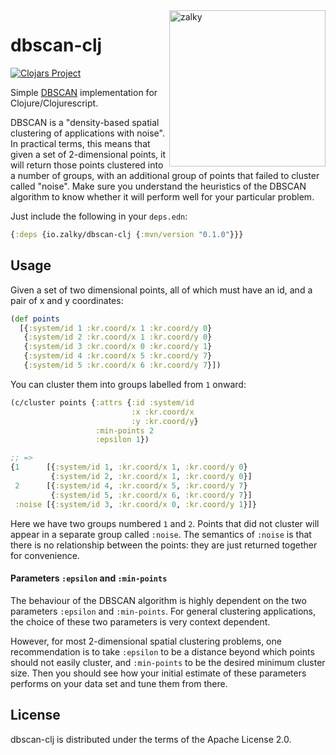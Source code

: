 <img src="https://i.imgur.com/GH71uSi.png" title="zalky" align="right" width="250"/>

# dbscan-clj

[![Clojars Project](https://img.shields.io/clojars/v/io.zalky/dbscan-clj?labelColor=blue&color=green&style=flat-square&logo=clojure&logoColor=fff)](https://clojars.org/io.zalky/dbscan-clj)

Simple [DBSCAN](https://en.wikipedia.org/wiki/DBSCAN) implementation
for Clojure/Clojurescript.

DBSCAN is a "density-based spatial clustering of applications with
noise". In practical terms, this means that given a set of
2-dimensional points, it will return those points clustered into a
number of groups, with an additional group of points that failed to
cluster called "noise". Make sure you understand the heuristics of the
DBSCAN algorithm to know whether it will perform well for your
particular problem.

Just include the following in your `deps.edn`:

```clj
{:deps {io.zalky/dbscan-clj {:mvn/version "0.1.0"}}}
```

## Usage

Given a set of two dimensional points, all of which must have an id,
and a pair of x and y coordinates:

```clj
(def points
  [{:system/id 1 :kr.coord/x 1 :kr.coord/y 0}
   {:system/id 2 :kr.coord/x 1 :kr.coord/y 0}
   {:system/id 3 :kr.coord/x 0 :kr.coord/y 1}
   {:system/id 4 :kr.coord/x 5 :kr.coord/y 7}
   {:system/id 5 :kr.coord/x 6 :kr.coord/y 7}])
```

You can cluster them into groups labelled from `1` onward:

```clj
(c/cluster points {:attrs {:id :system/id
                           :x :kr.coord/x
                           :y :kr.coord/y}
                   :min-points 2
                   :epsilon 1})

;; => 
{1      [{:system/id 1, :kr.coord/x 1, :kr.coord/y 0}
         {:system/id 2, :kr.coord/x 1, :kr.coord/y 0}]
 2      [{:system/id 4, :kr.coord/x 5, :kr.coord/y 7}
         {:system/id 5, :kr.coord/x 6, :kr.coord/y 7}]
 :noise [{:system/id 3, :kr.coord/x 0, :kr.coord/y 1}]}
```

Here we have two groups numbered `1` and `2`. Points that did not
cluster will appear in a separate group called `:noise`. The semantics
of `:noise` is that there is no relationship between the points: they
are just returned together for convenience.

#### Parameters `:epsilon` and `:min-points`

The behaviour of the DBSCAN algorithm is highly dependent on the two
parameters `:epsilon` and `:min-points`. For general clustering
applications, the choice of these two parameters is very context
dependent.

However, for most 2-dimensional spatial clustering problems, one
recommendation is to take `:epsilon` to be a distance beyond which
points should not easily cluster, and `:min-points` to be the desired
minimum cluster size. Then you should see how your initial estimate of
these parameters performs on your data set and tune them from there.

## License

dbscan-clj is distributed under the terms of the Apache License 2.0.

